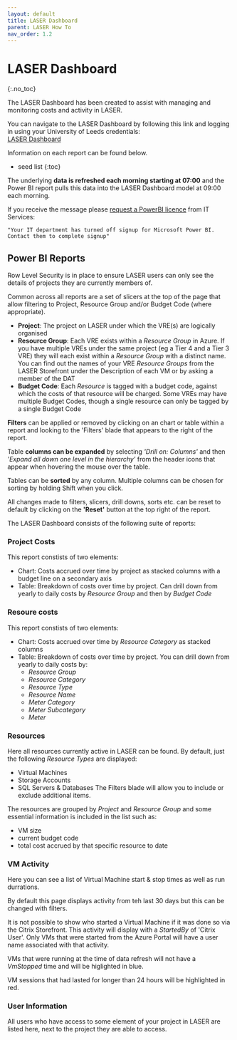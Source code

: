 ```yaml
---
layout: default
title: LASER Dashboard
parent: LASER How To
nav_order: 1.2
---
```


# LASER Dashboard
{:.no_toc}

The LASER Dashboard has been created to assist with managing and monitoring costs and activity in LASER.  

You can navigate to the LASER Dashboard by following this link and logging in using your University of Leeds credentials:  
[LASER Dashboard](https://app.powerbi.com/Redirect?action=OpenApp&appId=38c333ec-3a1d-4b9f-8fdc-3b719c3f0055&ctid=bdeaeda8-c81d-45ce-863e-5232a535b7cb)  

Information on each report can be found below.  

* seed list
{:toc}

The underlying **data is refreshed each morning starting at 07:00** and the Power BI report pulls this data into the LASER Dashboard model at 09:00 each morning. 

If you receive the message please [request a PowerBI licence](https://it.leeds.ac.uk/it?id=sc_cat_item&sys_id=8a89d8031b2ff010d530eb53b24bcbc9) from IT Services:  

	"Your IT department has turned off signup for Microsoft Power BI. Contact them to complete signup"  

## Power BI Reports

Row Level Security is in place to ensure LASER users can only see the details of projects they are currently members of. 

Common across all reports are a set of slicers at the top of the page that allow filtering to Project, Resource Group and/or Budget Code (where appropriate). 
- **Project**: The project on LASER under which the VRE(s) are logically organised  
- **Resource Group**: Each VRE exists within a _Resource Group_ in Azure. If you have multiple VREs under the same project (eg a Tier 4 and a Tier 3 VRE) they will each exist within a _Resource Group_ with a distinct name. You can find out the names of your VRE _Resource Groups_ from the LASER Storefront under the Description of each VM or by asking a member of the DAT  
- **Budget Code**: Each _Resource_ is tagged with a budget code, against which the costs of that resource will be charged. Some VREs may have multiple Budget Codes, though a single resource can only be tagged by a single Budget Code  

**Filters** can be applied or removed by clicking on an chart or table within a report and looking to the 'Filters' blade that appears to the right of the report.  

Table **columns can be expanded** by selecting _'Drill on: Columns'_ and then _'Expand all down one level in the hierarchy'_ from the header icons that appear when hovering the mouse over the table.  

Tables can be **sorted** by any column. Multiple columns can be chosen for sorting by holding Shift when you click.  

All changes made to filters, slicers, drill downs, sorts etc. can be reset to default by clicking on the **'Reset'** button at the top right of the report.  

The LASER Dashboard consists of the following suite of reports:  

### Project Costs  
This report constists of two elements:
- Chart: Costs accrued over time by project as stacked columns with a budget line on a secondary axis  
- Table: Breakdown of costs over time by project. Can drill down from yearly to daily costs by _Resource Group_ and then by _Budget Code_  

### Resoure costs  
This report constists of two elements:
- Chart: Costs accrued over time by _Resource Category_ as stacked columns
- Table: Breakdown of costs over time by project. You can drill down from yearly to daily costs by:  
    - _Resource Group_
    - _Resource Category_
    - _Resource Type_
    - _Resource Name_
    - _Meter Category_
    - _Meter Subcategory_
    - _Meter_

### Resources  
Here all resources currently active in LASER can be found. By default, just the following _Resource Types_ are displayed:  
- Virtual Machines
- Storage Accounts
- SQL Servers & Databases
The Filters blade will allow you to include or exclude additional items.  

The resources are grouped by _Project_ and _Resource Group_ and some essential information is included in the list such as:  
- VM size  
- current budget code  
- total cost accrued by that specific resource to date  

### VM Activity  
Here you can see a list of Virtual Machine start & stop times as well as run durrations.  

By default this page displays activity from teh last 30 days but this can be changed with filters.  

It is not possible to show who started a Virtual Machine if it was done so via the Citrix Storefront. This activity will display with a _StartedBy_ of 'Citrix User'. Only VMs that were started from the Azure Portal will have a user name associated with that activity.  

VMs that were running at the time of data refresh will not have a _VmStopped_ time and will be higlighted in blue.  

VM sessions that had lasted for longer than 24 hours will be highlighted in red.  

### User Information  
All users who have access to some element of your project in LASER are listed here, next to the project they are able to access.  
